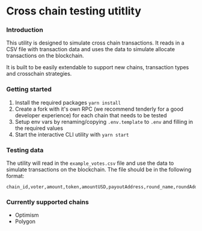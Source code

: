 # Cross chain testing utitlity

### Introduction
This utility is designed to simulate cross chain transactions. It reads in a CSV file
with transaction data and uses the data to simulate allocate transactions on the blockchain.

It is built to be easily extendable to support new chains, 
transaction types and crosschain strategies.

### Getting started
1. Install the required packages `yarn install`
2. Create a fork with it's own RPC (we recommend tenderly for a good developer experience) for each chain that needs to be tested
3. Setup env vars by renaming/copying `.env.template` to `.env` and filling in the required values
4. Start the interactive CLI utility with `yarn start`

### Testing data
The utility will read in the `example_votes.csv` file and use the data to simulate transactions on the blockchain. The file should be in the following format:
```
chain_id,voter,amount,token,amountUSD,payoutAddress,round_name,roundAddress,tx_gasPrice,tx_gasSpent,tx_timestamp
```

### Currently supported chains
- Optimism
- Polygon